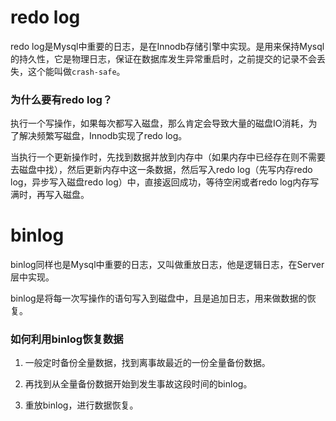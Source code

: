 # redo log

redo log是Mysql中重要的日志，是在Innodb存储引擎中实现。是用来保持Mysql的持久性，它是物理日志，保证在数据库发生异常重启时，之前提交的记录不会丢失，这个能叫做`crash-safe`。

### 为什么要有redo log？

执行一个写操作，如果每次都写入磁盘，那么肯定会导致大量的磁盘IO消耗，为了解决频繁写磁盘，Innodb实现了redo log。

当执行一个更新操作时，先找到数据并放到内存中（如果内存中已经存在则不需要去磁盘中找），然后更新内存中这一条数据，然后写入redo log（先写内存redo log，异步写入磁盘redo log）中，直接返回成功，等待空闲或者redo log内存写满时，再写入磁盘。

# binlog

binlog同样也是Mysql中重要的日志，又叫做重放日志，他是逻辑日志，在Server层中实现。

binlog是将每一次写操作的语句写入到磁盘中，且是追加日志，用来做数据的恢复。

### 如何利用binlog恢复数据

1. 一般定时备份全量数据，找到离事故最近的一份全量备份数据。

2. 再找到从全量备份数据开始到发生事故这段时间的binlog。

3. 重放binlog，进行数据恢复。
